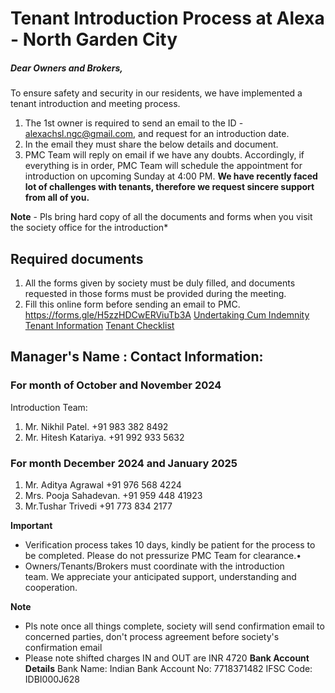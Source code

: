 # Tenant Introduction Process at Alexa - North Garden City

##### Dear Owners and Brokers, 
To ensure safety and security in our residents, we have implemented a tenant introduction and meeting process. 

1. The 1st owner is required to send an email to the ID - alexachsl.ngc@gmail.com, and request for an introduction date.
2. In the email they must share the below details and document.
3. PMC Team will reply on email if we have any doubts. Accordingly, if everything is in order, PMC Team will schedule the appointment for introduction on upcoming Sunday at 4:00 PM.
**We have recently faced lot of challenges with tenants, therefore we request sincere support from all of you.** 

**Note** - Pls bring hard copy of all the documents and forms when you visit the society office for the introduction* 

## Required documents
1. All the forms given by society must be duly filled, and documents requested in those forms must be provided during the meeting.
2. Fill this online form before sending an email to PMC. https://forms.gle/H5zzHDCwERViuTb3A
   [Undertaking Cum Indemnity](./undertaking-cum-indemnity.pdf)
   [Tenant Information](./tenant-information.pdf)
   [Tenant Checklist](./tenant-checklist.pdf)

## Manager's Name : Contact Information: 
### For month of October and November 2024
Introduction Team:
  1. Mr. Nikhil Patel. +91 983 382 8492
  2. ⁠Mr. Hitesh Katariya. +91 992 933 5632
  
### For month December 2024 and January 2025 
1. Mr. Aditya Agrawal +91 976 568 4224
2. ⁠Mrs. Pooja Sahadevan. +91 959 448 41923
3. ⁠Mr.Tushar Trivedi +91 773 834 2177

**Important** 
- ⁠Verification process takes 10 days, kindly be patient for the process to be completed. Please do not pressurize PMC Team for clearance.•
- ⁠Owners/Tenants/Brokers must coordinate with the introduction team. We appreciate your anticipated support, understanding and cooperation.

**Note** 
- Pls note once all things complete, society will send confirmation email to concerned parties, don't process agreement before society's confirmation email
- Please note shifted charges IN and OUT are INR 4720
  **Bank Account Details**
  Bank Name: Indian Bank
  Account No: 7718371482
  IFSC Code: IDBI000J628

